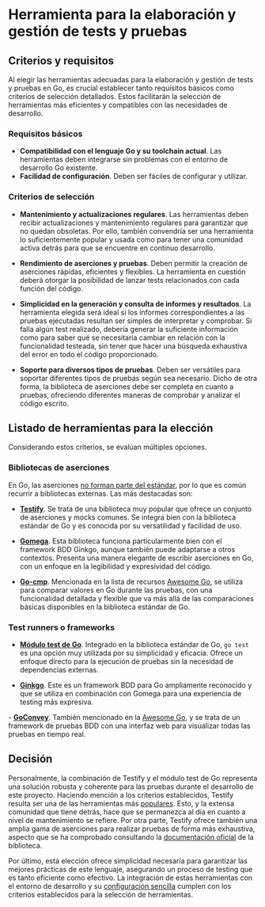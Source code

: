 # Herramienta para la elaboración y gestión de tests y pruebas

## Criterios y requisitos
Al elegir las herramientas adecuadas para la elaboración y gestión de tests y pruebas en Go, es crucial establecer tanto requisitos básicos como criterios de selección detallados. Estos facilitarán la selección de herramientas más eficientes y compatibles con las necesidades de desarrollo.

### Requisitos básicos
- **Compatibilidad con el lenguaje Go y su toolchain actual**. Las herramientas deben integrarse sin problemas con el entorno de desarrollo Go existente.
- **Facilidad de configuración**. Deben ser fáciles de configurar y utilizar.

### Criterios de selección
- **Mantenimiento y actualizaciones regulares**. Las herramientas deben recibir actualizaciones y mantenimiento regulares para garantizar que no quedan obsoletas. Por ello, también convendría ser una herramienta lo suficientemente popular y usada como para tener una comunidad activa detrás para que se encuentre en continuo desarrollo.

- **Rendimiento de aserciones y pruebas**. Deben permitir la creación de aserciones rápidas, eficientes y flexibles. La herramienta en cuestión deberá otorgar la posibilidad de lanzar tests relacionados con cada función del código.

- **Simplicidad en la generación y consulta de informes y resultados**. La herramienta elegida será ideal si los informes correspondientes a las pruebas ejecutadas resultan ser simples de interpretar y comprobar. Si falla algún test realizado, debería generar la suficiente información como para saber qué se necesitaría cambiar en relación con la funcionalidad testeada, sin tener que hacer una búsqueda exhaustiva del error en todo el código proporcionado. 

- **Soporte para diversos tipos de pruebas**. Deben ser versátiles para soportar diferentes tipos de pruebas según sea necesario. Dicho de otra forma, la biblioteca de aserciones debe ser completa en cuanto a pruebas, ofreciendo diferentes maneras de comprobar y analizar el código escrito.

## Listado de herramientas para la elección
Considerando estos criterios, se evalúan múltiples opciones.

### Bibliotecas de aserciones
En Go, las aserciones [no forman parte del estándar](https://stackoverflow.com/questions/45683134/assertion-in-non-test-function-in-go), por lo que es común recurrir a bibliotecas externas. Las más destacadas son:

- [**Testify**](https://github.com/stretchr/testify). Se trata de una biblioteca muy popular que ofrece un conjunto de aserciones y mocks comunes. Se integra bien con la biblioteca estándar de Go y es conocida por su versatilidad y facilidad de uso. 

- [**Gomega**](https://github.com/onsi/gomega). Esta biblioteca funciona particularmente bien con el framework BDD Ginkgo, aunque también puede adaptarse a otros contextos. Presenta una manera elegante de escribir aserciones en Go, con un enfoque en la legibilidad y expresividad del código​​.

- [**Go-cmp**](https://github.com/google/go-cmp). Mencionada en la lista de recursos [Awesome Go](https://awesome-go.com/testing/), se utiliza para comparar valores en Go durante las pruebas, con una funcionalidad detallada y flexible que va más allá de las comparaciones básicas disponibles en la biblioteca estándar de Go.

### Test runners o frameworks
- [**Módulo test de Go**](https://go.dev/doc/tutorial/add-a-test). Integrado en la biblioteca estándar de Go, `go test` es una opción muy utilizada por su simplicidad y eficacia. Ofrece un enfoque directo para la ejecución de pruebas sin la necesidad de dependencias externas.

- [**Ginkgo**](https://github.com/onsi/ginkgo). Este es un framework BDD para Go ampliamente reconocido y que se utiliza en combinación con Gomega para una experiencia de testing más expresiva​.

​- [**GoConvey**](https://github.com/smartystreets/goconvey). También mencionado en la [Awesome Go](https://awesome-go.com/testing/), y se trata de un framework de pruebas BDD con una interfaz web para visualizar todas las pruebas en tiempo real.

## Decisión
Personalmente, la combinación de Testify y el módulo test de Go representa una solución robusta y coherente para las pruebas durante el desarrollo de este proyecto. Haciendo mención a los criterios establecidos, Testify resulta ser una de las herramientas más [populares](https://trends.google.com/trends/explore?date=today%205-y&q=golang%20testify,golang%20goconvey,golang%20ginkgo,golang%20httpexpect,golang%20gomega). Esto, y la extensa comunidad que tiene detrás, hace que se permanezca al día en cuanto a nivel de mantenimiento se refiere. Por otra parte, Testify ofrece también una amplia gama de aserciones para realizar pruebas de forma más exhaustiva, aspecto que se ha comprobado consultando la [documentación oficial](https://pkg.go.dev/github.com/stretchr/testify/assert) de la biblioteca. 

Por último, esta elección ofrece simplicidad necesaria para garantizar las mejores prácticas de este lenguaje, asegurando un proceso de testing que es tanto eficiente como efectivo. La integración de estas herramientas con el entorno de desarrollo y su [configuración sencilla](https://github.com/stretchr/testify?tab=readme-ov-file#installation) cumplen con los criterios establecidos para la selección de herramientas.
